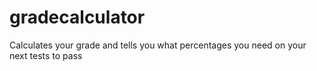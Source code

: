 # gradecalculator
Calculates your grade and tells you what percentages you need on your next tests to pass
